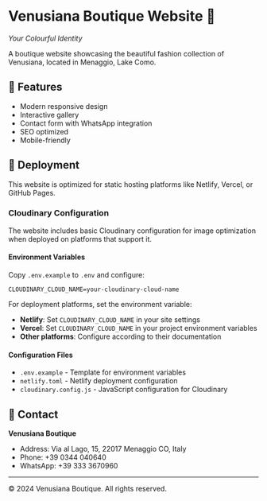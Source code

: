 # Venusiana Boutique Website 🪷

*Your Colourful Identity*

A boutique website showcasing the beautiful fashion collection of Venusiana, located in Menaggio, Lake Como.

## 🌟 Features

- Modern responsive design
- Interactive gallery
- Contact form with WhatsApp integration
- SEO optimized
- Mobile-friendly

## 🚀 Deployment

This website is optimized for static hosting platforms like Netlify, Vercel, or GitHub Pages.

### Cloudinary Configuration

The website includes basic Cloudinary configuration for image optimization when deployed on platforms that support it.

#### Environment Variables

Copy `.env.example` to `.env` and configure:

```
CLOUDINARY_CLOUD_NAME=your-cloudinary-cloud-name
```

For deployment platforms, set the environment variable:
- **Netlify**: Set `CLOUDINARY_CLOUD_NAME` in your site settings
- **Vercel**: Set `CLOUDINARY_CLOUD_NAME` in your project environment variables
- **Other platforms**: Configure according to their documentation

#### Configuration Files

- `.env.example` - Template for environment variables
- `netlify.toml` - Netlify deployment configuration
- `cloudinary.config.js` - JavaScript configuration for Cloudinary

## 📧 Contact

**Venusiana Boutique**
- Address: Via al Lago, 15, 22017 Menaggio CO, Italy
- Phone: +39 0344 040640
- WhatsApp: +39 333 3670960

---

© 2024 Venusiana Boutique. All rights reserved.